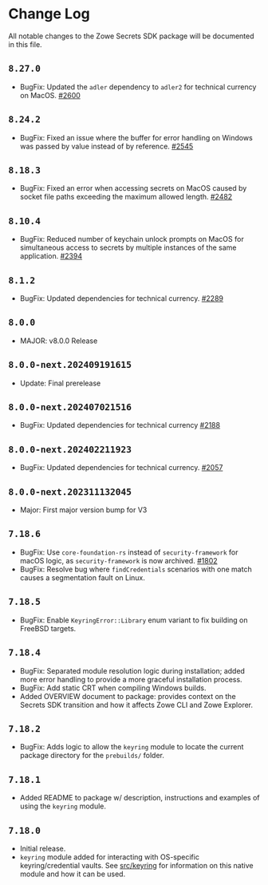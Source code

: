 # Change Log

All notable changes to the Zowe Secrets SDK package will be documented in this file.

## `8.27.0`

- BugFix: Updated the `adler` dependency to `adler2` for technical currency on MacOS. [#2600](https://github.com/zowe/zowe-cli/pull/2600)

## `8.24.2`

- BugFix: Fixed an issue where the buffer for error handling on Windows was passed by value instead of by reference. [#2545](https://github.com/zowe/zowe-cli/pull/2545)

## `8.18.3`

- BugFix: Fixed an error when accessing secrets on MacOS caused by socket file paths exceeding the maximum allowed length. [#2482](https://github.com/zowe/zowe-cli/pull/2482)

## `8.10.4`

- BugFix: Reduced number of keychain unlock prompts on MacOS for simultaneous access to secrets by multiple instances of the same application. [#2394](https://github.com/zowe/zowe-cli/pull/2394)

## `8.1.2`

- BugFix: Updated dependencies for technical currency. [#2289](https://github.com/zowe/zowe-cli/pull/2289)

## `8.0.0`

- MAJOR: v8.0.0 Release

## `8.0.0-next.202409191615`

- Update: Final prerelease

## `8.0.0-next.202407021516`

- BugFix: Updated dependencies for technical currency [#2188](https://github.com/zowe/zowe-cli/pull/2188)

## `8.0.0-next.202402211923`

- BugFix: Updated dependencies for technical currency. [#2057](https://github.com/zowe/zowe-cli/pull/2057)

## `8.0.0-next.202311132045`

- Major: First major version bump for V3

## `7.18.6`

- BugFix: Use `core-foundation-rs` instead of `security-framework` for macOS logic, as `security-framework` is now archived. [#1802](https://github.com/zowe/zowe-cli/issues/1802)
- BugFix: Resolve bug where `findCredentials` scenarios with one match causes a segmentation fault on Linux.

## `7.18.5`

- BugFix: Enable `KeyringError::Library` enum variant to fix building on FreeBSD targets.

## `7.18.4`

- BugFix: Separated module resolution logic during installation; added more error handling to provide a more graceful installation process.
- BugFix: Add static CRT when compiling Windows builds.
- Added OVERVIEW document to package: provides context on the Secrets SDK transition and how it affects Zowe CLI and Zowe Explorer.

## `7.18.2`

- BugFix: Adds logic to allow the `keyring` module to locate the current package directory for the `prebuilds/` folder.

## `7.18.1`

- Added README to package w/ description, instructions and examples of using the `keyring` module.

## `7.18.0`

- Initial release.
- `keyring` module added for interacting with OS-specific keyring/credential vaults. See [src/keyring](src/keyring/README.md) for information on this native module and how it can be used.

